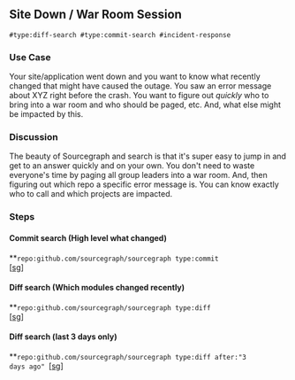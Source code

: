 ## Site Down / War Room Session


```
#type:diff-search #type:commit-search #incident-response
```



### Use Case

Your site/application went down and you want to know what recently changed that might have caused the outage.  You saw an error message about XYZ right before the crash.  You want to figure out _quickly_ who to bring into a war room and who should be paged, etc.  And, what else might be impacted by this.


### Discussion

The beauty of Sourcegraph and search is that it's super easy to jump in and get to an answer quickly and on your own.  You don't need to waste everyone's time by paging all group leaders into a war room.  And, then figuring out which repo a specific error message is.  You can know exactly who to call and which projects are impacted.


### Steps


#### Commit search (High level what changed)

**<code>repo:github.com/sourcegraph/sourcegraph type:commit </code></strong>[[sg](https://sourcegraph.com/search?q=repo:github.com/sourcegraph/sourcegraph+type:commit&patternType=literal)]


#### Diff search (Which modules changed recently)

**<code>repo:github.com/sourcegraph/sourcegraph type:diff </code></strong>[[sg](https://sourcegraph.com/search?q=repo:github.com/sourcegraph/sourcegraph+type:diff&patternType=literal)]


#### Diff search (last 3 days only)

**<code>repo:github.com/sourcegraph/sourcegraph type:diff after:"3 days ago" </code></strong>[[sg](https://sourcegraph.com/search?q=repo:github.com/sourcegraph/sourcegraph+type:diff+after:%223+days+ago%22&patternType=literal)]